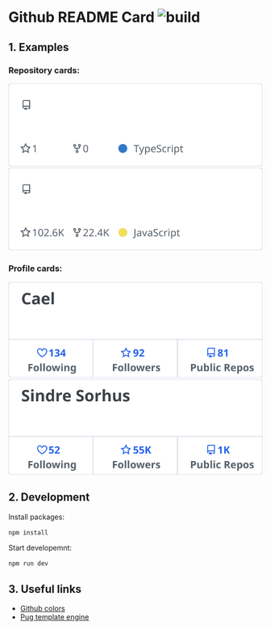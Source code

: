 # Github README Card ![build](https://github.com/MR-Addict/github-readme-card/actions/workflows/build.yml/badge.svg?branch=main)

## 1. Examples

### Repository cards:

[![github readme card](https://raw.githubusercontent.com/MR-Addict/github-readme-card/output/repocards/github-readme-card.svg)](https://github.com/MR-Addict/github-readme-card/)
[![Next.js](https://raw.githubusercontent.com/MR-Addict/github-readme-card/output/repocards/next.js.svg)](https://github.com/vercel/next.js/)

### Profile cards:

[![MR-Addict](https://raw.githubusercontent.com/MR-Addict/github-readme-card/output/profilecards/MR-Addict.svg)](https://github.com/MR-Addict)
[![sindresorhus](https://raw.githubusercontent.com/MR-Addict/github-readme-card/output/profilecards/sindresorhus.svg)](https://github.com/sindresorhus)

## 2. Development

Install packages:

```bash
npm install
```

Start developemnt:

```bash
npm run dev
```

## 3. Useful links

- [Github colors](https://github.com/ozh/github-colors)
- [Pug template engine](https://github.com/pugjs/pug)

